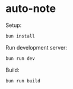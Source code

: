 # auto-note

Setup:

```sh
bun install
```

Run development server:

```sh
bun run dev
```

Build:

```sh
bun run build
```
